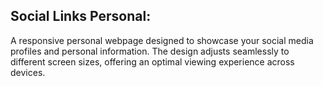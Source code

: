 **Social Links Personal:** 
------------------------------------------------------------------------------------------------------------------------------------
A responsive personal webpage designed to showcase your social media profiles and personal information. The design adjusts seamlessly to different screen sizes, offering an optimal viewing experience across devices.
